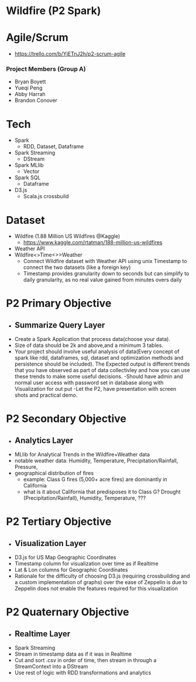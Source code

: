 # Wildfire (P2 Spark)

# Agile/Scrum
- https://trello.com/b/YjETnJ2h/p2-scrum-agile

### Project Members (Group A)
- Bryan Boyett
- Yueqi Peng
- Abby Harrah
- Brandon Conover

# Tech
- Spark
  - RDD, Dataset, Dataframe
- Spark Streaming
  - DStream
- Spark MLlib
  - Vector
- Spark SQL
  - Dataframe
- D3.js 
  - Scala.js crossbuild

# Dataset
- Wildfire (1.88 Million US Wildfires @Kaggle)
  - https://www.kaggle.com/rtatman/188-million-us-wildfires
- Weather API 
- Wildfire<>Time<>>Weather 
  - Connect Wildfire dataset with Weather API using unix Timestamp to connect the two datasets (like a foreign key)
  - Timestamp provides granularity down to seconds but can simplify to daily granularity, as no real value gained from minutes overs daily 

# P2 Primary Objective
- ## Summarize Query Layer
- Create a Spark Application that process data(choose your data).
- Size of data should be 2k and above,and a minimum 3 tables.
- Your project  should involve useful analysis of data(Every concept of spark like rdd, dataframes, sql, dataset and optimization methods  and  persistence should be included). The Expected output is different trends that you have observed as part of data collectivley and how you can use these trends to make some useful decisions.
-Should have admin and normal user access with password set in database along with Visualization  for out put 
-Let the P2, have presentation with screen shots and practical demo.

# P2 Secondary Objective
- ## Analytics Layer
- MLlib for Analytical Trends in the Wildfire+Weather data
- notable weather data: Humidity, Temperature, Precipitation/Rainfall, Pressure,
- geographical distribution of fires
  - example: Class G fires (5,000+ acre fires) are dominantly in California
  - what is it about California that predisposes it to Class G? Drought (Precipitation/Rainfall), Humidity, Temperature, ???

# P2 Tertiary Objective
- ## Visualization Layer
- D3.js for US Map Geographic Coordinates 
- Timestamp column for visualization over time as if Realtime
- Lat & Lon columns for Geographic Coordinates
- Rationale for the difficulty of choosing D3.js (requiring crossbuilding and a custom implementation of graphs) over the ease of Zeppelin is due to Zeppelin does not enable the features required for this visualization

# P2 Quaternary Objective
- ## Realtime Layer
- Spark Streaming
- Stream in timestamp data as if it was in Realtime
- Cut and sort .csv in order of time, then stream in through a StreamContext into a DStream
- Use rest of logic with RDD transformations and analytics
